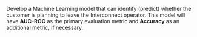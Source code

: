 Develop a Machine Learning model that can identify (predict) whether the customer is planning to leave the Interconnect operator.
This model will have **AUC-ROC** as the primary evaluation metric and **Accuracy** as an additional metric, if necessary.
